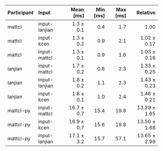 | Participant | Input | Mean [ms] | Min [ms] | Max [ms] | Relative |
|:---|:---|---:|---:|---:|---:|
| mattcl | input-lanjian | 1.3 ± 0.1 | 0.4 | 1.7 | 1.00 |
| mattcl | input-kcen | 1.3 ± 0.2 | 0.9 | 2.1 | 1.02 ± 0.17 |
| mattcl | input-mattcl | 1.3 ± 0.1 | 0.9 | 1.8 | 1.03 ± 0.16 |
| lanjian | input-mattcl | 1.7 ± 0.2 | 0.8 | 2.3 | 1.33 ± 0.25 |
| lanjian | input-lanjian | 1.8 ± 0.2 | 1.1 | 2.3 | 1.43 ± 0.23 |
| lanjian | input-kcen | 1.8 ± 0.1 | 1.0 | 2.4 | 1.46 ± 0.21 |
| mattcl-py | input-mattcl | 16.7 ± 0.7 | 15.4 | 19.8 | 13.29 ± 1.65 |
| mattcl-py | input-kcen | 16.9 ± 0.7 | 15.6 | 19.8 | 13.50 ± 1.68 |
| mattcl-py | input-lanjian | 17.1 ± 3.2 | 15.7 | 57.1 | 13.65 ± 2.99 |
